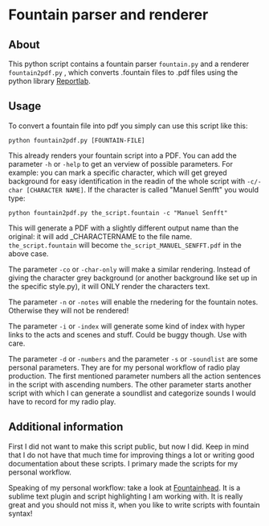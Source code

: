# Fountain parser and renderer

## About

This python script contains a fountain parser `fountain.py` and a renderer `fountain2pdf.py` , which converts .fountain files to .pdf files using the python library [Reportlab](https://pypi.python.org/pypi/reportlab).

## Usage

To convert a fountain file into pdf you simply can use this script like this:

	python fountain2pdf.py [FOUNTAIN-FILE]

This already renders your fountain script into a PDF. You can add the parameter `-h` or `-help` to get an verview of possible parameters. For example: you can mark a specific character, which will get greyed background for easy identification in the readin of the whole script with `-c/-char [CHARACTER NAME]`. If the character is called "Manuel Senfft" you would type:

	python fountain2pdf.py the_script.fountain -c "Manuel Senfft"

This will generate a PDF with a slightly different output name than the original: it will add _CHARACTERNAME to the file name. `the_script.fountain` will become `the_script_MANUEL_SENFFT.pdf` in the above case.

The parameter `-co` or `-char-only` will make a similar rendering. Instead of giving the character grey background (or another background like set up in the specific style.py), it will ONLY render the characters text.

The parameter `-n` or `-notes` will enable the rnedering for the fountain notes. Otherwise they will not be rendered!

The parameter `-i` or `-index` will generate some kind of index with hyper links to the acts and scenes and stuff. Could be buggy though. Use with care.

The parameter `-d` or `-numbers` and the parameter `-s` or `-soundlist` are some personal parameters. They are for my personal workflow of radio play production. The first mentioned parameter numbers all the action sentences in the script with ascending numbers. The other parameter starts another script with which I can generate a soundlist and categorize sounds I would have to record for my radio play.

## Additional information

First I did not want to make this script public, but now I did. Keep in mind that I do not have that much time for improving things a lot or writing good documentation about these scripts. I primary made the scripts for my personal workflow.

Speaking of my personal workflow: take a look at [Fountainhead](https://github.com/derickc/Fountainhead). It is a sublime text plugin and script highlighting I am working with. It is really great and you should not miss it, when you like to write scripts with fountain syntax!